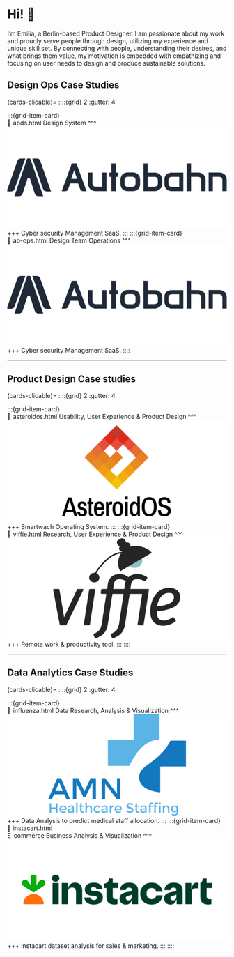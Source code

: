 <!-- Matomo -->
<script>
  var _paq = window._paq = window._paq || [];
  /* tracker methods like "setCustomDimension" should be called before "trackPageView" */
  _paq.push(["setDoNotTrack", true]);
  _paq.push(['trackPageView']);
  _paq.push(['enableLinkTracking']);
  (function() {
    var u="https://1001dimensions.matomo.cloud/";
    _paq.push(['setTrackerUrl', u+'matomo.php']);
    _paq.push(['setSiteId', '1']);
    var d=document, g=d.createElement('script'), s=d.getElementsByTagName('script')[0];
    g.async=true; g.src='//cdn.matomo.cloud/1001dimensions.matomo.cloud/matomo.js'; s.parentNode.insertBefore(g,s);
  })();
</script>
<!-- End Matomo Code -->

# Hi! 👋
I’m Emilia, a Berlin-based Product Designer. I am passionate about my work and proudly serve people through design, utilizing my experience and unique skill set. By connecting with people, understanding their desires, and what brings them value, my motivation is embedded with empathizing and focusing on user needs to design and produce sustainable solutions.

## Design Ops Case Studies

(cards-clicable)=
::::{grid} 2
:gutter: 4

:::{grid-item-card}  
:link: abds.html
Design System
^^^
![autobahn-logo](_static/assets/autobahn-logo.svg "autobahn-logo")
+++
Cyber security Management SaaS.
:::
:::{grid-item-card}  
:link: ab-ops.html
Design Team Operations
^^^
![autobahn-logo](_static/assets/autobahn-logo.svg "autobahn-logo")
+++
Cyber security Management SaaS.
::::

---

## Product Design Case studies

(cards-clicable)=
::::{grid} 2
:gutter: 4

:::{grid-item-card}  
:link: asteroidos.html
Usability, User Experience & Product Design
^^^
![asteroidos-logo](_static/assets/asteroidos-logo.svg "asteroidos-logo")
+++
Smartwach Operating System.
:::
:::{grid-item-card}  
:link: viffie.html
Research, User Experience & Product Design
^^^
![viffie-logo](_static/assets/viffie-logo.svg "viffie-logo")
+++
Remote work &  productivity tool.
:::
::::

---

## Data Analytics Case Studies

(cards-clicable)=
::::{grid} 2
:gutter: 4

:::{grid-item-card}  
:link: influenza.html
Data Research, Analysis & Visualization 
^^^
![influenza-logo](_static/assets/influenza-logo.svg "influenza-logo")
+++
Data Analysis to predict medical staff allocation.
:::
:::{grid-item-card}  
:link: instacart.html   
E-commerce Business Analysis & Visualization
^^^
![instacart-logo](_static/assets/instacart-logo.svg "instacart-logo")
+++
instacart dataset analysis for sales & marketing.
:::
::::


